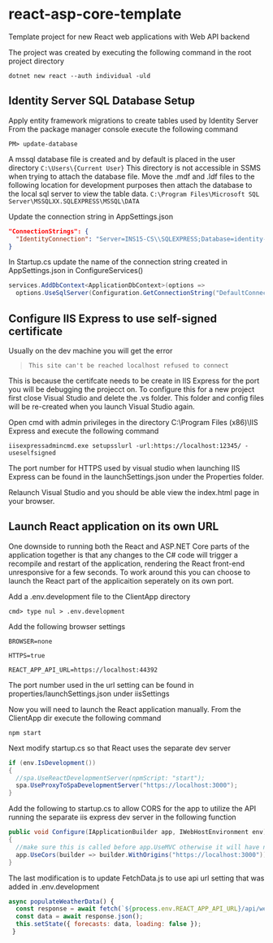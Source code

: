 # react-asp-core-template
Template project for new React web applications with Web API backend

The project was created by executing the following command in the root project directory

  `dotnet new react --auth individual -uld`
  
## Identity Server SQL Database Setup
Apply entity framework migrations to create tables used by Identity Server
From the package manager console execute the following command

`PM> update-database`


A mssql database file is created and by default is placed in the user directory
`C:\Users\{Current User}`
This directory is not accessible in SSMS when trying to attach the database file. Move the .mdf and .ldf files to the following location for development purposes then attach the database to the local sql server to view the table data.
`C:\Program Files\Microsoft SQL Server\MSSQLXX.SQLEXPRESS\MSSQL\DATA`

Update the connection string in AppSettings.json
```json
"ConnectionStrings": {
  "IdentityConnection": "Server=INS15-CS\\SQLEXPRESS;Database=identity-users;Trusted_Connection=True;MultipleActiveResultSets=true"
}
```

In Startup.cs update the name of the connection string created in AppSettings.json in ConfigureServices()

```c#
services.AddDbContext<ApplicationDbContext>(options =>
  options.UseSqlServer(Configuration.GetConnectionString("DefaultConnection")));
```
  
## Configure IIS Express to use self-signed certificate
Usually on the dev machine you will get the error 

>`This site can't be reached localhost refused to connect` 

This is because the certifcate needs to be create in IIS Express for the port you will be debugging the projecct on.  To configure this for a new project first close Visual Studio and delete the .vs folder. This folder and config files will be re-created when you launch Visual Studio again.

Open cmd with admin privileges in the directory C:\Program Files (x86)\IIS Express and execute the following command

`iisexpressadmincmd.exe setupsslurl -url:https://localhost:12345/ -useselfsigned` 

The port number for HTTPS used by visual studio when launching IIS Express can be found in the launchSettings.json under the Properties folder.

Relaunch Visual Studio and you should be able view the index.html page in your browser.

## Launch React application on its own URL
One downside to running both the React and ASP.NET Core parts of the application together is that any changes to the C# code will trigger a recompile and restart of the application, rendering the React front-end unresponsive for a few seconds.  To work around this you can choose to launch the React part of the applicaition seperately on its own port.

Add a .env.development file to the ClientApp directory

`cmd> type nul > .env.development`

Add the following browser settings

`BROWSER=none`

`HTTPS=true`

`REACT_APP_API_URL=https://localhost:44392`

The port number used in the url setting can be found in properties/launchSettings.json under iisSettings

Now you will need to launch the React application manually.  From the ClientApp dir execute the following command

`npm start`

Next modify startup.cs so that React uses the separate dev server

```c#
if (env.IsDevelopment())
{
  //spa.UseReactDevelopmentServer(npmScript: "start");
  spa.UseProxyToSpaDevelopmentServer("https://localhost:3000");
}
```

Add the following to startup.cs to allow CORS for the app to utilize the API running the separate iis express dev server in the following function

```c#
public void Configure(IApplicationBuilder app, IWebHostEnvironment env)
{
  //make sure this is called before app.UseMVC otherwise it will have no effect on the incoming requests
  app.UseCors(builder => builder.WithOrigins("https://localhost:3000"));  
}
```

The last modification is to update FetchData.js to use api url setting that was added in .env.development
```javascript
async populateWeatherData() {
  const response = await fetch(`${process.env.REACT_APP_API_URL}/api/weatherforecast`);
  const data = await response.json();
  this.setState({ forecasts: data, loading: false });
 }
```

